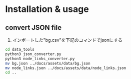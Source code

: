 
# Installation & usage

## convert JSON file

1. インポートした"bg.csv"を下記のコマンドでjsonにする

```sh
cd data_tools
python3 json_converter.py
python3 node_links_converter.py
mv bg.json ../docs/assets/data/bg.json
mv node_links.json ../docs/assets/data/node_links.json
cd ..
```
